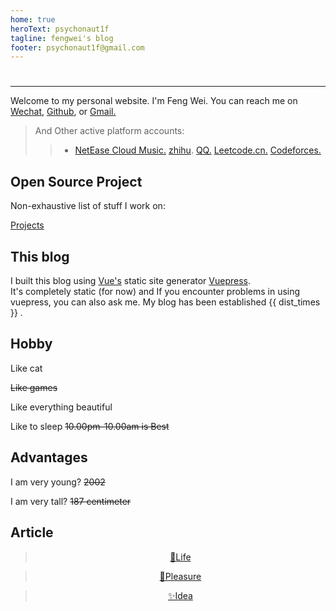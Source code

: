 ```yaml
---
home: true
heroText: psychonaut1f
tagline: fengwei's blog
footer: psychonaut1f@gmail.com
---
```


# 

***

Welcome to my personal website. I'm Feng Wei. You can reach me on [Wechat](https://raw.githubusercontent.com/fengwei2002/fengwei2002.github.io/master/public/image/weixin.jpg), [Github](https://github.com/fengwei2002), or [Gmail.](https://raw.githubusercontent.com/fengwei2002/Pictures_02/master/img/20200404154822.png)

> And Other active platform accounts:
> >- [NetEase Cloud Music.](https://music.163.com/#/user/home?id=440040659)
>> [zhihu](https://www.zhihu.com/people/e2df61ca5f33cb1e72e27be2cefd18ba).
>> [QQ.](https://raw.githubusercontent.com/fengwei2002/fengwei2002.github.io/master/public/image/tim.jpg)
>> [Leetcode.cn.](https://leetcode-cn.com/u/weirdo-21/)
>> [Codeforces.](https://codeforces.com/profile/KONNG)

## Open Source Project

Non-exhaustive list of stuff I work on:

[Projects](https://feng-w.cn/_posts/Projects/)

## This blog

I built this blog using [Vue's](https://vuejs.org) static site generator [Vuepress](https://vuepress.vuejs.org/).     
It's completely static (for now) and If you encounter problems in using vuepress, you can also ask me.
My blog has been established {{ dist_times }} .

## Hobby

Like cat 

~~Like games~~

Like everything beautiful

Like to sleep ~~10.00pm-10.00am is Best~~

## Advantages

I am very young?  ~~2002~~

I am very tall? ~~187 centimeter~~

## Article

> <center> <a href="/_posts/Notes/life/">📘Life</a></center>

> <center><a href="/_posts/Notes/pleasure/">💬Pleasure</a></center>

> <center><a href="/_posts/Notes/Idea/">✨Idea</a></center>



<script>
export default {
   props: ['slot-key'],
   data() {
      return {
         dist_times: "xx days xx h xx m xx s"
      };
   },
   methods: {
      refresh() {
         let start_date = '2020-01-20 00:15:00.0';
         start_date = start_date.substring(0,19);
         start_date = start_date.replace(/-/g,'/');
         let start_timestamp = new Date(start_date).getTime();
         let now_timestamp = new Date();

         let dist_timestamp = now_timestamp - start_timestamp;
         let dist_days = Math.floor(dist_timestamp / (24*3600*1000));
         let dist_hours = Math.floor((dist_timestamp % (24*3600*1000)) / (3600*1000));
         let dist_mins = Math.floor((dist_timestamp % (3600*1000)) / (60*1000));
         let dist_secs = Math.floor((dist_timestamp % (60*1000)) / 1000);
         this.dist_times = `${dist_days} days ${dist_hours} h ${dist_mins} m ${dist_secs} s`;
      }
   },
   mounted () {
      this.refresh();
      setInterval(this.refresh, 1000);
   }
}
</script>

<link rel="stylesheet" href="https://ico.z01.com/zico.min.css">
